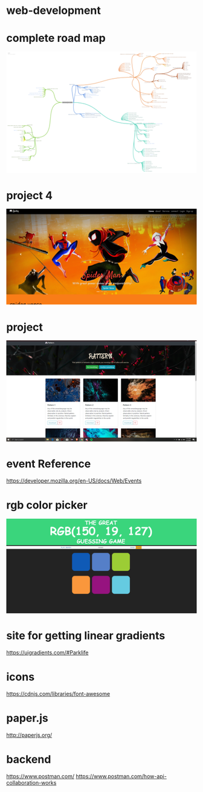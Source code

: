 # web-development

# complete road map

![](images/roadmap.png)

# project 4

![](images/project4.png)

# project 

![](images/project.png)

# event Reference 

https://developer.mozilla.org/en-US/docs/Web/Events


# rgb color picker

![](images/rgb.png)


# site for getting linear gradients

https://uigradients.com/#Parklife

# icons
https://cdnjs.com/libraries/font-awesome


# paper.js
http://paperjs.org/

# backend

https://www.postman.com/
https://www.postman.com/how-api-collaboration-works
